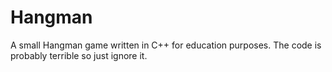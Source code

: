 # Hangman
A small Hangman game written in C++ for education purposes. The code is probably terrible so just ignore it.
